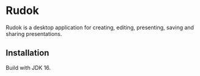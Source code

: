 # Rudok

Rudok is a desktop application for creating, editing, presenting, saving and sharing presentations. 

## Installation

Build with JDK 16.
